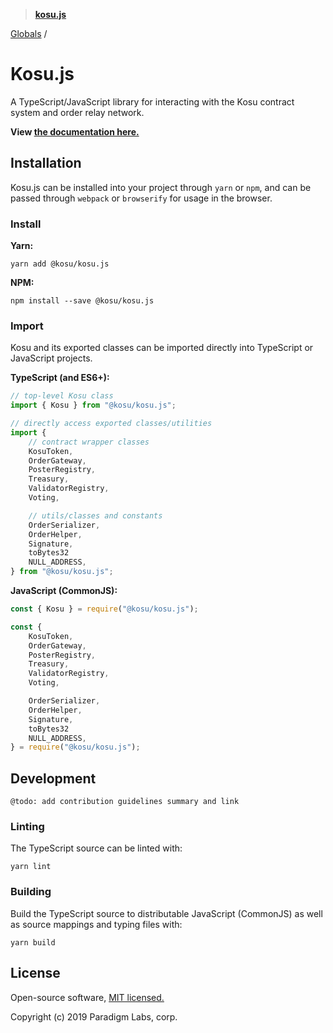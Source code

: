 > **[kosu.js](README.md)**

[Globals](globals.md) /

# Kosu.js

A TypeScript/JavaScript library for interacting with the Kosu contract system and order relay network.

**View [the documentation here.](https://github.com/ParadigmFoundation/kosu-monorepo/blob/master/packages/kosu.js/docs/)**

## Installation

Kosu.js can be installed into your project through `yarn` or `npm`, and can be passed through `webpack` or `browserify` for usage in the browser.

### Install

**Yarn:**

```
yarn add @kosu/kosu.js
```

**NPM:**

```
npm install --save @kosu/kosu.js
```

### Import

Kosu and its exported classes can be imported directly into TypeScript or JavaScript projects.

**TypeScript (and ES6+):**

```typescript
// top-level Kosu class
import { Kosu } from "@kosu/kosu.js";

// directly access exported classes/utilities
import {
    // contract wrapper classes
    KosuToken,
    OrderGateway,
    PosterRegistry,
    Treasury,
    ValidatorRegistry,
    Voting,

    // utils/classes and constants
    OrderSerializer,
    OrderHelper,
    Signature,
    toBytes32
    NULL_ADDRESS,
} from "@kosu/kosu.js";
```

**JavaScript (CommonJS):**

```javascript
const { Kosu } = require("@kosu/kosu.js");

const {
    KosuToken,
    OrderGateway,
    PosterRegistry,
    Treasury,
    ValidatorRegistry,
    Voting,

    OrderSerializer,
    OrderHelper,
    Signature,
    toBytes32
    NULL_ADDRESS,
} = require("@kosu/kosu.js");
```

## Development

```
@todo: add contribution guidelines summary and link
```

### Linting

The TypeScript source can be linted with:

```
yarn lint
```

### Building

Build the TypeScript source to distributable JavaScript (CommonJS) as well as source mappings and typing files with:

```
yarn build
```

## License

Open-source software, [MIT licensed.](https://github.com/ParadigmFoundation/kosu-monorepo/blob/master/LICENSE)

Copyright (c) 2019 Paradigm Labs, corp.
